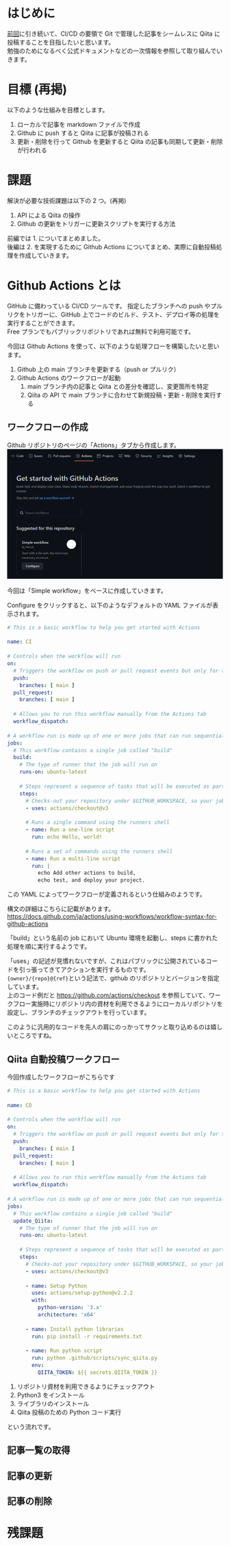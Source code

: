 <!-- tag: Qiita,自動化,GitHub,GitHubAction,CICD -->
<!-- private: False -->

# はじめに

[前回](https://qiita.com/iwsh/items/744eeeeca72be919e859)に引き続いて、CI/CD の要領で Git で管理した記事をシームレスに Qiita に投稿することを目指したいと思います。  
勉強のためになるべく公式ドキュメントなどの一次情報を参照して取り組んでいきます。

# 目標 (再掲)

以下のような仕組みを目標とします。

1. ローカルで記事を markdown ファイルで作成
1. Github に push すると Qiita に記事が投稿される
1. 更新・削除を行って Github を更新すると Qiita の記事も同期して更新・削除が行われる

# 課題

解決が必要な技術課題は以下の 2 つ。(再掲)

1. API による Qiita の操作
1. Github の更新をトリガーに更新スクリプトを実行する方法

前編では 1. についてまとめました。  
後編は 2. を実現するために Github Actions についてまとめ、実際に自動投稿処理を作成していきます。

# Github Actions とは

GitHub に備わっている CI/CD ツールです。
指定したブランチへの push やプルリクをトリガーに、GitHub 上でコードのビルド、テスト、デプロイ等の処理を実行することができます。  
Free プランでもパブリックリポジトリであれば無料で利用可能です。

今回は Github Actions を使って、以下のような処理フローを構築したいと思います。

1. Github 上の main ブランチを更新する（push or プルリク）
1. Github Actions のワークフローが起動
   1. main ブランチ内の記事と Qiita との差分を確認し、変更箇所を特定
   1. Qiita の API で main ブランチに合わせて新規投稿・更新・削除を実行する

## ワークフローの作成

Github リポジトリのページの「Actions」タブから作成します。
![create workflow](https://github.com/iwsh/assets/raw/main/assets/qiita/article_2/create_workflow.png)

今回は「Simple workflow」をベースに作成していきます。

Configure をクリックすると、以下のようなデフォルトの YAML ファイルが表示されます。

```YAML
# This is a basic workflow to help you get started with Actions

name: CI

# Controls when the workflow will run
on:
  # Triggers the workflow on push or pull request events but only for the main branch
  push:
    branches: [ main ]
  pull_request:
    branches: [ main ]

  # Allows you to run this workflow manually from the Actions tab
  workflow_dispatch:

# A workflow run is made up of one or more jobs that can run sequentially or in parallel
jobs:
  # This workflow contains a single job called "build"
  build:
    # The type of runner that the job will run on
    runs-on: ubuntu-latest

    # Steps represent a sequence of tasks that will be executed as part of the job
    steps:
      # Checks-out your repository under $GITHUB_WORKSPACE, so your job can access it
      - uses: actions/checkout@v3

      # Runs a single command using the runners shell
      - name: Run a one-line script
        run: echo Hello, world!

      # Runs a set of commands using the runners shell
      - name: Run a multi-line script
        run: |
          echo Add other actions to build,
          echo test, and deploy your project.

```

この YAML によってワークフローが定義されるという仕組みのようです。

構文の詳細はこちらに記載があります。  
https://docs.github.com/ja/actions/using-workflows/workflow-syntax-for-github-actions

「build」という名前の job において Ubuntu 環境を起動し、steps に書かれた処理を順に実行するようです。

「uses」の記述が見慣れないですが、これはパブリックに公開されているコードを引っ張ってきてアクションを実行するものです。  
`{owner}/{repo}@{ref}`という記法で、github のリポジトリとバージョンを指定しています。  
上のコード例だと https://github.com/actions/checkout を参照していて、ワークフロー実施時にリポジトリ内の資材を利用できるようにローカルリポジトリを設定し、ブランチのチェックアウトを行っています。

このように汎用的なコードを先人の肩にのっかってサクッと取り込めるのは嬉しいところですね。

## Qiita 自動投稿ワークフロー

今回作成したワークフローがこちらです

```YAML
# This is a basic workflow to help you get started with Actions

name: CD

# Controls when the workflow will run
on:
  # Triggers the workflow on push or pull request events but only for the main branch
  push:
    branches: [ main ]
  pull_request:
    branches: [ main ]

  # Allows you to run this workflow manually from the Actions tab
  workflow_dispatch:

# A workflow run is made up of one or more jobs that can run sequentially or in parallel
jobs:
  # This workflow contains a single job called "build"
  update_Qiita:
    # The type of runner that the job will run on
    runs-on: ubuntu-latest

    # Steps represent a sequence of tasks that will be executed as part of the job
    steps:
      # Checks-out your repository under $GITHUB_WORKSPACE, so your job can access it
      - uses: actions/checkout@v3

      - name: Setup Python
        uses: actions/setup-python@v2.2.2
        with:
          python-version: '3.x'
          architecture: 'x64'

      - name: Install python libraries
        run: pip install -r requirements.txt

      - name: Run python script
        run: python .github/scripts/sync_qiita.py
        env:
          QIITA_TOKEN: ${{ secrets.QIITA_TOKEN }}

```

1. リポジトリ資材を利用できるようにチェックアウト
1. Python3 をインストール
1. ライブラリのインストール
1. Qiita 投稿のための Python コード実行

という流れです。

## 記事一覧の取得

## 記事の更新

## 記事の削除

# 残課題
